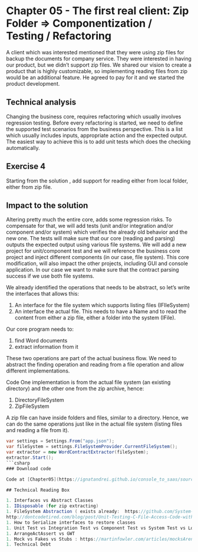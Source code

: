 # Chapter 05 - The first real client: Zip Folder =>  Componentization / Testing / Refactoring

A client which was interested mentioned that they were using zip files for backup the documents for company service. They were interested in having our product, but we didn’t support zip files. We shared our vision to create a product that is highly customizable, so implementing reading files from zip would be an additional feature. He agreed to pay for it and we started the product development.

## Technical analysis
Changing the business core, requires refactoring which usually involves regression testing. Before every refactoring is started, we need to define the supported test scenarios from the business perspective. This is a list which usually includes inputs, appropriate action and the expected output. The easiest way to achieve this is to add unit tests which does the checking automatically. 

## Exercise 4

Starting from the solution , add support for reading either from local folder, either from zip file.


## Impact to the solution
Altering pretty much the entire core, adds some regression risks. To compensate for that, we will add tests (unit and/or integration and/or component and/or system) which verifies the already old behavior and the new one. The tests will make sure that our core (reading and parsing) outputs the expected output using various file systems. We will add a new project for unit/component test and we will reference the business core project and inject different components (in our case, file system).
This core modification, will also impact the other projects, including GUI and console application.
In our case we want to make sure that the contract parsing success if we use both file systems.

We already identified the operations that needs to be abstract, so let’s write the interfaces that allows this:
1. An interface for the file system which supports listing files (IFIleSystem)
2. An interface the actual file. This needs to have a Name and to read the content from either a zip file, either a folder into the system (IFile).
   
Our core program needs to:

1. find Word documents
2. extract information from it

These two operations are part of the actual business flow. We need to abstract the finding operation and reading from a file operation and allow different implementations.

Code
One implementation is from the actual file system (an existing directory) and the other one from the zip archive, hence:
1. DirectoryFileSystem
2. ZipFileSystem
 
A zip file can have inside folders and files, similar to a directory. Hence, we can do the same operations just like in the actual file system (listing files and reading a file from it). 
```csharp
var settings = Settings.From("app.json");
var fileSystem = settings.FileSystemProvider.CurrentFileSystem();
var extractor = new WordContractExtractor(fileSystem);
extractor.Start();
```csharp
### Download code 

Code at [Chapter05](https://ignatandrei.github.io/console_to_saas/sources/Chapter05.zip)

## Technical Reading Box

1. Interfaces vs Abstract Classes
1. IDisposable (for zip extracting)
1. FileSystem Abstraction ( exists already:  https://github.com/System-IO-Abstractions/System.IO.Abstractions
http://dontcodetired.com/blog/post/Unit-Testing-C-File-Access-Code-with-SystemIOAbstractions) 
1. How to Serialize interfaces to restore classes
1. Unit Test vs Integration Test vs Component Test vs System Test vs Load Test
1. ArrangeActAssert vs GWT
1. Mock vs Fakes vs Stubs : https://martinfowler.com/articles/mocksArentStubs.html
1. Technical Debt



